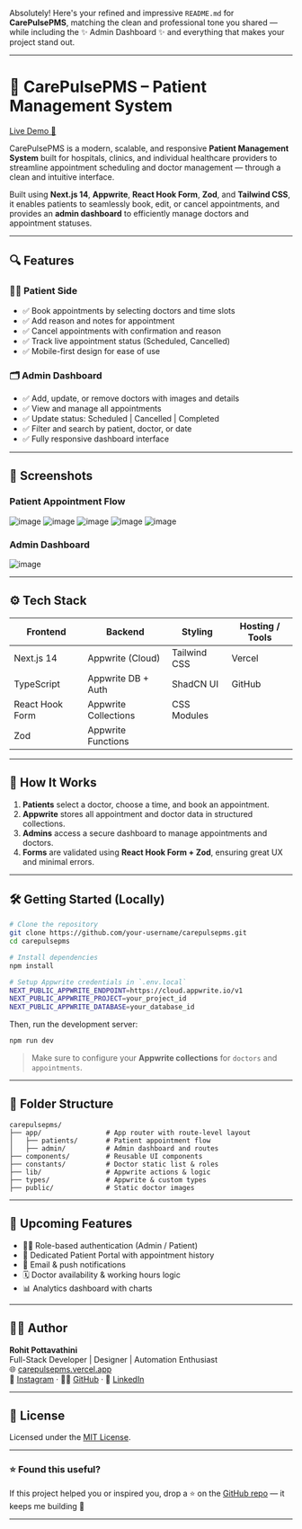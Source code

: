 Absolutely! Here's your refined and impressive `README.md` for **CarePulsePMS**, matching the clean and professional tone you shared — while including the ✨ Admin Dashboard ✨ and everything that makes your project stand out.

---

# 💊 CarePulsePMS – Patient Management System

[Live Demo 🚀](https://carepulsepms.vercel.app)

CarePulsePMS is a modern, scalable, and responsive **Patient Management System** built for hospitals, clinics, and individual healthcare providers to streamline appointment scheduling and doctor management — through a clean and intuitive interface.

Built using **Next.js 14**, **Appwrite**, **React Hook Form**, **Zod**, and **Tailwind CSS**, it enables patients to seamlessly book, edit, or cancel appointments, and provides an **admin dashboard** to efficiently manage doctors and appointment statuses.

---

## 🔍 Features

### 👨‍⚕️ Patient Side
- ✅ Book appointments by selecting doctors and time slots
- ✅ Add reason and notes for appointment
- ✅ Cancel appointments with confirmation and reason
- ✅ Track live appointment status (Scheduled, Cancelled)
- ✅ Mobile-first design for ease of use

### 🗂️ Admin Dashboard
- ✅ Add, update, or remove doctors with images and details
- ✅ View and manage all appointments
- ✅ Update status: Scheduled | Cancelled | Completed
- ✅ Filter and search by patient, doctor, or date
- ✅ Fully responsive dashboard interface

---

## 📸 Screenshots

### Patient Appointment Flow  
![image](https://github.com/user-attachments/assets/69e5836a-6d81-4b5d-b7d3-a7486ea890d0)
![image](https://github.com/user-attachments/assets/32c21e18-869b-479f-b7d9-b95128370a2d)
![image](https://github.com/user-attachments/assets/e2a6a0ad-eaf7-44ff-8be8-1c7ca392415d)
![image](https://github.com/user-attachments/assets/fb373697-29be-4c74-8729-28c5c73f2361)
![image](https://github.com/user-attachments/assets/d5b8e7fc-d484-420b-b068-b2c712890b46)

### Admin Dashboard  
![image](https://github.com/user-attachments/assets/afd47e8c-5ee9-4802-af3d-089fe25f42fa)


---

## ⚙️ Tech Stack

| Frontend        | Backend              | Styling        | Hosting / Tools |
|----------------|----------------------|----------------|-----------------|
| Next.js 14      | Appwrite (Cloud)     | Tailwind CSS   | Vercel          |
| TypeScript      | Appwrite DB + Auth   | ShadCN UI      | GitHub          |
| React Hook Form | Appwrite Collections | CSS Modules    |                 |
| Zod             | Appwrite Functions   |                |                 |

---

## 🧠 How It Works

1. **Patients** select a doctor, choose a time, and book an appointment.
2. **Appwrite** stores all appointment and doctor data in structured collections.
3. **Admins** access a secure dashboard to manage appointments and doctors.
4. **Forms** are validated using **React Hook Form + Zod**, ensuring great UX and minimal errors.

---

## 🛠️ Getting Started (Locally)

```bash
# Clone the repository
git clone https://github.com/your-username/carepulsepms.git
cd carepulsepms

# Install dependencies
npm install

# Setup Appwrite credentials in `.env.local`
NEXT_PUBLIC_APPWRITE_ENDPOINT=https://cloud.appwrite.io/v1
NEXT_PUBLIC_APPWRITE_PROJECT=your_project_id
NEXT_PUBLIC_APPWRITE_DATABASE=your_database_id
```

Then, run the development server:

```bash
npm run dev
```

> Make sure to configure your **Appwrite collections** for `doctors` and `appointments`.

---

## 📁 Folder Structure

```
carepulsepms/
├── app/                # App router with route-level layout
│   ├── patients/       # Patient appointment flow
│   ├── admin/          # Admin dashboard and routes
├── components/         # Reusable UI components
├── constants/          # Doctor static list & roles
├── lib/                # Appwrite actions & logic
├── types/              # Appwrite & custom types
├── public/             # Static doctor images
```

---

## 🎯 Upcoming Features

- 🧑‍💻 Role-based authentication (Admin / Patient)
- 📱 Dedicated Patient Portal with appointment history
- 📧 Email & push notifications
- 🗓️ Doctor availability & working hours logic
- 📊 Analytics dashboard with charts

---

## 👨‍💻 Author

**Rohit Pottavathini**  
Full-Stack Developer | Designer | Automation Enthusiast  
🌐 [carepulsepms.vercel.app](https://carepulsepms.vercel.app)  
📸 [Instagram](https://instagram.com/urbannxt) · 🧑‍💻 [GitHub](https://github.com/rohitpotti) · 💼 [LinkedIn](https://linkedin.com/in/rohitpotti)

---

## 📃 License

Licensed under the [MIT License](LICENSE).

---

### ⭐️ Found this useful?

If this project helped you or inspired you, drop a ⭐ on the [GitHub repo](https://github.com/your-username/carepulsepms) — it keeps me building 🚀

---
